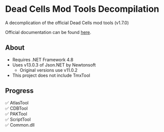 # Dead Cells Mod Tools Decompilation
A decomplication of the official Dead Cells mod tools (v1.7.0)

Official documentation can be found [here](https://docs.google.com/document/d/1VHD_hkSQEbJMePIym3faiUbOrK8Ai5KV/edit).

## About
- Requires .NET Framework 4.8
- Uses v13.0.3 of Json.NET by Newtonsoft
  -  Original versions use v11.0.2
-  This project does not include TmxTool

## Progress
✅ AtlasTool<br>
✅ CDBTool<br>
✅ PAKTool<br>
✅ ScriptTool<br>
✅ Common.dll
